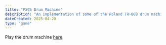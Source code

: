 ```yaml
---
title: "P505 Drum Machine"
description: "An implementation of some of the Roland TR-808 drum machine sequencer functionality, using P5."
dateCreated: 2025-04-20
type: "game"
---
```


Play the drum machine [here](/p505/index.html).
